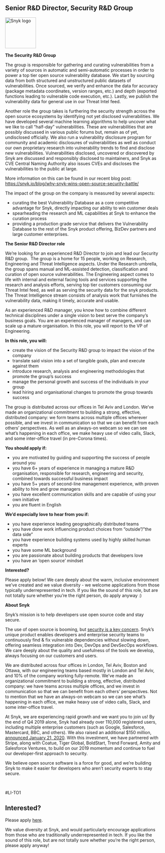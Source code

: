 Senior R&D Director, Security R&D Group
---

<img src="https://res.cloudinary.com/snyk/image/upload/v1537345894/press-kit/brand/logo-black.png" width="100" alt="Snyk logo" />

<p><strong>The Security R&amp;D Group</strong></p>
<p><span style="font-weight: 400;">The group is responsible for gathering and curating vulnerabilities from a variety of sources in automatic and semi-automatic processes in order to power a top tier open source vulnerability database. We start by sourcing data from both structured and unstructured public datasets of vulnerabilities. Once sourced, we verify and enhance the data for accuracy (package metadata coordinates, version ranges, etc.) and depth (exported functions leading to vulnerable code execution, etc.). Lastly, we publish the vulnerability data for general use in our Threat Intel feed.</span></p>
<p><span style="font-weight: 400;">Another role the group takes is furthering the security strength across the open source ecosystems by identifying not yet disclosed vulnerabilities. We have developed several machine learning algorithms to help uncover what we like to call “half-day” vulnerabilities. These are vulnerabilities that are possibly discussed in various public forums but, remain as of yet, undisclosed officially. We also run a vulnerability disclosure program for community and academic disclosures of vulnerabilities as well as conduct our own proprietary research into vulnerability trends to find and disclose new vulnerabilities. Vulnerabilities disclosed, uncovered or discovered by Snyk are discussed and responsibly disclosed to maintainers, and Snyk as CVE Central Naming Authority also issues CVEs and discloses the vulnerabilities to the public at large.</span></p>
<p><span style="font-weight: 400;">More information on this can be found in our recent blog post: </span><a href="https://snyk.io/blog/why-snyk-wins-open-source-security-battle/"><span style="font-weight: 400;">https://snyk.io/blog/why-snyk-wins-open-source-security-battle/</span></a></p>
<p><span style="font-weight: 400;">The impact of the group on the company is measured by several aspects:</span></p>
<ul>
<li style="font-weight: 400;"><span style="font-weight: 400;">curating the best Vulnerability Database as a core competitive advantage for Snyk, directly impacting our ability to win customer deals</span></li>
<li style="font-weight: 400;"><span style="font-weight: 400;">spearheading the research and ML capabilities at Snyk to enhance the curation process</span></li>
<li style="font-weight: 400;"><span style="font-weight: 400;">providing a production grade service that delivers the Vulnerability Database to the rest of the Snyk product offering, BizDev partners and large customer enterprises.</span></li>
</ul>
<p><strong>The Senior R&amp;D Director role</strong></p>
<p><span style="font-weight: 400;">We’re looking for an experienced R&amp;D Director to join and lead our Security R&amp;D group.  The group is a home for 15 people, working on Research, Engineering and Threat Intelligence aspects. Under the Research umbrella, the group spans manual and ML-assisted detection, classification and curation of open source vulnerabilities. The Engineering aspect comes to life with internal and external facing tools and services supporting the research and analysis efforts, serving top tier customers consuming our Threat Intel feed, as well as serving the security data for the snyk products. The Threat Intelligence stream consists of analysis work that furnishes the vulnerability data, making it timely, accurate and usable.</span></p>
<p><span style="font-weight: 400;">As an experienced R&amp;D manager, you know how to combine different technical disciplines under a single vision to best serve the company’s business goals. You are an experienced manager of managers, and can scale up a mature organisation. In this role, </span><span style="font-weight: 400;">you will report to the VP of Engineering.</span></p>
<p><strong>In this role, you will:</strong></p>
<ul>
<li style="font-weight: 400;"><span style="font-weight: 400;">create the vision of the Security R&amp;D group to impact the vision of the company</span></li>
<li style="font-weight: 400;"><span style="font-weight: 400;">translate said vision into a set of tangible goals, plan and execute against them</span></li>
<li style="font-weight: 400;"><span style="font-weight: 400;">introduce research, analysis and engineering methodologies that promote the group’s success</span></li>
<li style="font-weight: 400;"><span style="font-weight: 400;">manage the personal growth and success of the individuals in your group</span></li>
<li style="font-weight: 400;"><span style="font-weight: 400;">lead hiring and organisational changes to promote the group towards success</span></li>
</ul>
<p><span style="font-weight: 400;">The group is distributed across our offices in Tel Aviv and London. We’ve made an organizational commitment to building a strong, effective, distributed company: we form teams across multiple offices wherever possible, and we invest in communication so that we can benefit from each others’ perspectives. As well as an always-on webcam so we can see what’s happening in each office, we make heavy use of video calls, Slack, and some inter-office travel (in pre-Corona times).</span></p>
<p><strong>You should apply if:</strong></p>
<ul>
<li style="font-weight: 400;"><span style="font-weight: 400;">you are motivated by guiding and supporting the success of people around you</span></li>
<li style="font-weight: 400;"><span style="font-weight: 400;">you have 6+ years of experience in managing a mature R&amp;D organisation, responsible for research, engineering and security, combined towards successful business impact</span></li>
<li style="font-weight: 400;"><span style="font-weight: 400;">you have 5+ years of second-line management experience, with proven ability to hire and grow managers</span></li>
<li style="font-weight: 400;"><span style="font-weight: 400;">you have excellent communication skills and are capable of using your own initiative</span></li>
<li style="font-weight: 400;"><span style="font-weight: 400;">you are fluent in English</span></li>
</ul>
<p><strong>We’d especially love to hear from you if:</strong></p>
<ul>
<li style="font-weight: 400;"><span style="font-weight: 400;">you have experience leading geographically distributed teams</span></li>
<li style="font-weight: 400;"><span style="font-weight: 400;">you have done work influencing product choices from “outside”/”the data side”</span></li>
<li style="font-weight: 400;"><span style="font-weight: 400;">you have experience building systems used by highly skilled human experts</span></li>
<li style="font-weight: 400;"><span style="font-weight: 400;">you have some ML background</span></li>
<li style="font-weight: 400;"><span style="font-weight: 400;">you are passionate about building products that developers love</span></li>
<li style="font-weight: 400;"><span style="font-weight: 400;">you have an ‘open source’ mindset</span></li>
</ul>
<p><strong>Interested?</strong></p>
<p><span style="font-weight: 400;">Please apply below! We care deeply about the warm, inclusive environment we’ve created and we value diversity - we welcome applications from those typically underrepresented in tech. If you like the sound of this role, but are not totally sure whether you’re the right person, do apply anyway :)</span></p>
<p><strong>About Snyk</strong></p>
<p><span style="font-weight: 400;">Snyk’s mission is to help developers use open source code and stay secure. </span></p>
<p><span style="font-weight: 400;">The use of open source is booming, but </span><a href="https://snyk.io/blog/devsecops-insights-2020/"><span style="font-weight: 400;">security is a key concern</span></a><span style="font-weight: 400;">. Snyk’s unique product enables developers and enterprise security teams to continuously find &amp; fix vulnerable dependencies without slowing down, offering seamless integration into Dev, DevOps and DevSecOps workflows. We care deeply about the quality and usefulness of the tools we develop, always focusing on our customers and users. </span></p>
<p><span style="font-weight: 400;">We are distributed across four offices in London, Tel Aviv, Boston and Ottawa, with our engineering teams based mostly in London and Tel Aviv, and 10% of the company working fully-remote. We’ve made an organizational commitment to building a strong, effective, distributed company: we have teams across multiple offices, and we invest in communication so that we can benefit from each others’ perspectives. Not to mention that we have an always-on webcam so we can see what’s happening in each office, we make heavy use of video calls, Slack, and some inter-office travel.</span></p>
<p><span style="font-weight: 400;">At Snyk, we are experiencing rapid growth and we want you to join us! By the end of Q4 2019 alone, Snyk had already over 110,000 registered users, including multiple enterprise customers (such as Google, Salesforce, Mastercard, BBC, and others). We also raised an additional $150 million, </span><a href="https://snyk.io/blog/snyk-closes-150m/"><span style="font-weight: 400;">announced January 21, 2020</span></a><span style="font-weight: 400;">. With this investment, we have partnered with Stripe, along with Coatue, Tiger Global, BoldStart, Trend Forward, Amity and Salesforce Ventures, to build on our 2019 momentum and continue to fuel our developer-first approach to security. </span></p>
<p><span style="font-weight: 400;">We believe open source software is a force for good, and we’re building Snyk to make it easier for developers who aren’t security experts to stay secure.</span></p>
<p> </p>
<p><span style="font-weight: 400;">#LI-TO1</span></p>

Interested?
---

Please apply [here](https://boards.greenhouse.io/snyk/jobs/4755594002#app).

We value diversity at Snyk, and would particularly encourage applications from those who are traditionally underrepresented in tech.
If you like the sound of this role, but are not totally sure whether you’re the right person, please apply anyway!
